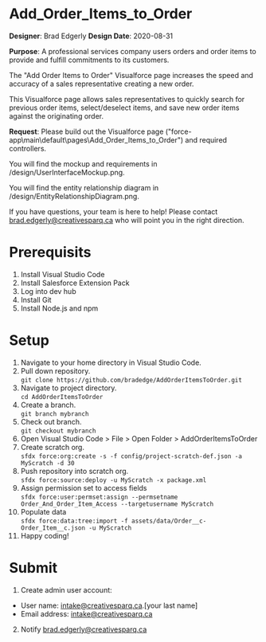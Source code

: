 # Add_Order_Items_to_Order

__Designer__: Brad Edgerly
__Design Date__: 2020-08-31

__Purpose__: 
A professional services company users orders and order items to provide and fulfill commitments to its customers. 

The "Add Order Items to Order" Visualforce page increases the speed and accuracy of a sales representative creating a new order.

This Visualforce page allows sales representatives to quickly search for previous order items, select/deselect items, and save new order items against the originating order.

__Request__:
Please build out the Visualforce page ("force-app\main\default\pages\Add_Order_Items_to_Order") and required controllers.

You will find the mockup and requirements in /design/UserInterfaceMockup.png.  

You will find the entity relationship diagram in /design/EntityRelationshipDiagram.png.  

If you have questions, your team is here to help! Please contact brad.edgerly@creativesparq.ca who will point you in the right direction.  

# Prerequisits

1. Install Visual Studio Code  
2. Install Salesforce Extension Pack  
3. Log into dev hub  
4. Install Git  
5. Install Node.js and npm  

# Setup 
1. Navigate to your home directory in Visual Studio Code.  
2. Pull down repository.  
`git clone https://github.com/bradedge/AddOrderItemsToOrder.git`  
3. Navigate to project directory.  
`cd AddOrderItemsToOrder`  
4. Create a branch.  
`git branch mybranch`  
5. Check out branch.  
`git checkout mybranch`  
6. Open Visual Studio Code > File > Open Folder > AddOrderItemsToOrder  
7. Create scratch org.  
`sfdx force:org:create -s -f config/project-scratch-def.json -a MyScratch -d 30`  
8. Push repository into scratch org.  
`sfdx force:source:deploy -u MyScratch -x package.xml`  
9. Assign permission set to access fields  
`sfdx force:user:permset:assign --permsetname Order_And_Order_Item_Access --targetusername MyScratch`  
10. Populate data  
`sfdx force:data:tree:import -f assets/data/Order__c-Order_Item__c.json -u MyScratch`  
11. Happy coding!  

# Submit

1. Create admin user account:  
- User name: intake@creativesparq.ca.[your last name]
- Email address: intake@creativesparq.ca
2. Notify brad.edgerly@creativesparq.ca